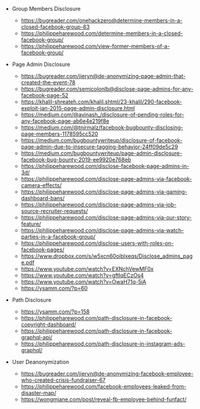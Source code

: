 - Group Members Disclosure
  - https://bugreader.com/onehackzero@determine-members-in-a-closed-facebook-group-83
  - https://philippeharewood.com/determine-members-in-a-closed-facebook-group/
  - https://philippeharewood.com/view-former-members-of-a-facebook-group/
  
- Page Admin Disclosure
  - https://bugreader.com/jieryn@de-anonymizing-page-admin-that-created-the-event-78
  - https://bugreader.com/semicolonlb@disclose-page-admins-for-any-facebook-page-52
  - https://khalil-shreateh.com/khalil.shtml/23-khalil/290-facebook-exploit-jan-2015-page-admin-disclosure.html 
  - https://medium.com/@avinash_/disclosure-of-pending-roles-for-any-facebook-page-ab6e4e219f8e
  - https://medium.com/@tnirmalz/facebook-bugbounty-disclosing-page-members-1178595cc520
  - https://medium.com/bugbountywriteup/disclosure-of-facebook-page-admin-due-to-insecure-tagging-behavior-24ff09de5c29
  - https://medium.com/bugbountywriteup/page-admin-disclosure-facebook-bug-bounty-2019-ee9920e768eb
  - https://philippeharewood.com/disclose-facebook-page-admins-in-3d/
  - https://philippeharewood.com/disclose-page-admins-via-facebook-camera-effects/
  - https://philippeharewood.com/disclose-page-admins-via-gaming-dashboard-bans/
  - https://philippeharewood.com/disclose-page-admins-via-job-source-recruiter-requests/
  - https://philippeharewood.com/disclose-page-admins-via-our-story-feature/
  - https://philippeharewood.com/disclose-page-admins-via-watch-parties-in-a-facebook-group/
  - https://philippeharewood.com/disclose-users-with-roles-on-facebook-pages/
  - https://www.dropbox.com/s/w5xcn60oiblxeqs/Disclose_admins_page.pdf
  - https://www.youtube.com/watch?v=EXNchVewMF0x
  - https://www.youtube.com/watch?v=gftIqECzOs4
  - https://www.youtube.com/watch?v=OwaH71q-5iA
  - https://ysamm.com/?p=60

- Path Disclosure
  - https://ysamm.com/?p=158
  - https://philippeharewood.com/path-disclosure-in-facebook-copyright-dashboard/
  - https://philippeharewood.com/path-disclosure-in-facebook-graphql-api/
  - https://philippeharewood.com/path-disclosure-in-instagram-ads-graphql/
  
- User Deanonymization
  - https://bugreader.com/jieryn@de-anonymizing-facebook-employee-who-created-crisis-fundraiser-67
  - https://philippeharewood.com/facebook-employees-leaked-from-disaster-map/
  - https://wongmjane.com/post/reveal-fb-employee-behind-funfact/

